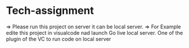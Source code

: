 # Tech-assignment


=> Please run this project on server it can be local server.
=> For Example edite this project in visualcode nad launch Go live
 local server. One of the plugin of the VC to run code on local server
